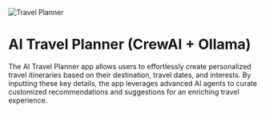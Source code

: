 ![Travel Planner](src/banner.png)
# AI Travel Planner (CrewAI + Ollama)

The AI Travel Planner app allows users to effortlessly create personalized travel itineraries based on their destination, travel dates, and interests. By inputting these key details, the app leverages advanced AI agents to curate customized recommendations and suggestions for an enriching travel experience.

